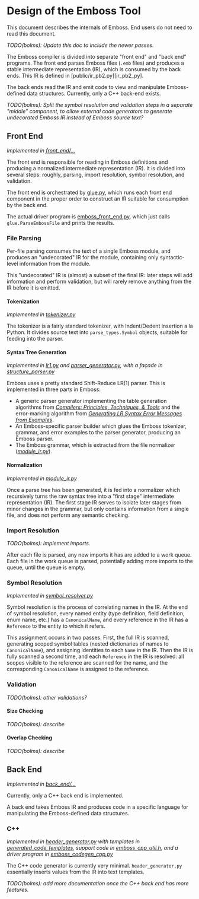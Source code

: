 # Design of the Emboss Tool

This document describes the internals of Emboss.  End users do not need to read
this document.

*TODO(bolms): Update this doc to include the newer passes.*

The Emboss compiler is divided into separate "front end" and "back end"
programs.  The front end parses Emboss files (`.emb` files) and produces a
stable intermediate representation (IR), which is consumed by the back ends.
This IR is defined in [public/ir_pb2.py][ir_pb2_py].

[ir_pb_py]: public/ir_pb2.py

The back ends read the IR and emit code to view and manipulate Emboss-defined
data structures.  Currently, only a C++ back-end exists.

*TODO(bolms): Split the symbol resolution and validation steps in a separate
"middle" component, to allow external code generators to generate undecorated
Emboss IR instead of Emboss source text?*

## Front End

*Implemented in [front_end/...][front_end]*

[front_end]: front_end/

The front end is responsible for reading in Emboss definitions and producing a
normalized intermediate representation (IR).  It is divided into several steps:
roughly, parsing, import resolution, symbol resolution, and validation.

The front end is orchestrated by [glue.py][glue_py], which runs each front end
component in the proper order to construct an IR suitable for consumption by the
back end.

[glue_py]: front_end/glue.py

The actual driver program is [emboss_front_end.py][emboss_front_end_py], which
just calls `glue.ParseEmbossFile` and prints the results.

[emboss_front_end_py]: front_end/emboss_front_end.py

### File Parsing

Per-file parsing consumes the text of a single Emboss module, and produces an
"undecorated" IR for the module, containing only syntactic-level information
from the module.

This "undecorated" IR is (almost) a subset of the final IR: later steps will add
information and perform validation, but will rarely remove anything from the IR
before it is emitted.

#### Tokenization

*Implemented in [tokenizer.py][tokenizer_py]*

[tokenizer_py]: front_end/tokenizer.py

The tokenizer is a fairly standard tokenizer, with Indent/Dedent insertion a la
Python.  It divides source text into `parse_types.Symbol` objects, suitable for
feeding into the parser.

#### Syntax Tree Generation

*Implemented in [lr1.py][lr1_py] and [parser_generator.py][parser_generator_py], with a fa&ccedil;ade in [structure_parser.py][structure_parser_py]*

[lr1_py]: front_end/lr1.py
[parser_generator_py]: front_end/parser_generator.py
[structure_parser_py]: front_end/structure_parser.py

Emboss uses a pretty standard Shift-Reduce LR(1) parser.  This is implemented in
three parts in Emboss:

* A generic parser generator implementing the table generation algorithms from
  *[Compilers: Principles, Techniques, & Tools][dragon_book]* and the
  error-marking algorithm from *[Generating LR Syntax Error Messages from
  Examples][jeffery_2003]*.
* An Emboss-specific parser builder which glues the Emboss tokenizer, grammar,
  and error examples to the parser generator, producing an Emboss parser.
* The Emboss grammar, which is extracted from the file normalizer
  (*[module_ir.py][module_ir_py]*).

[dragon_book]: http://www.amazon.com/Compilers-Principles-Techniques-Tools-2nd/dp/0321486811
[jeffery_2003]: http://dl.acm.org/citation.cfm?id=937566

#### Normalization

*Implemented in [module_ir.py][module_ir_py]*

[module_ir_py]: front_end/module_ir.py

Once a parse tree has been generated, it is fed into a normalizer which
recursively turns the raw syntax tree into a "first stage" intermediate
representation (IR).  The first stage IR serves to isolate later stages from
minor changes in the grammar, but only contains information from a single file,
and does not perform any semantic checking.

### Import Resolution

*TODO(bolms): Implement imports.*

After each file is parsed, any new imports it has are added to a work queue.
Each file in the work queue is parsed, potentially adding more imports to the
queue, until the queue is empty.

### Symbol Resolution

*Implemented in [symbol_resolver.py][symbol_resolver_py]*

[symbol_resolver_py]: front_end/symbol_resolver.py

Symbol resolution is the process of correlating names in the IR.  At the end of
symbol resolution, every named entity (type definition, field definition, enum
name, etc.) has a `CanonicalName`, and every reference in the IR has a
`Reference` to the entity to which it refers.

This assignment occurs in two passes.  First, the full IR is scanned, generating
scoped symbol tables (nested dictionaries of names to `CanonicalName`), and
assigning identities to each `Name` in the IR.  Then the IR is fully scanned a
second time, and each `Reference` in the IR is resolved: all scopes visible to
the reference are scanned for the name, and the corresponding `CanonicalName` is
assigned to the reference.

### Validation

*TODO(bolms): other validations?*

#### Size Checking

*TODO(bolms): describe*

#### Overlap Checking

*TODO(bolms): describe*

## Back End

*Implemented in [back_end/...][back_end]*

[back_end]: back_end/

Currently, only a C++ back end is implemented.

A back end takes Emboss IR and produces code in a specific language for
manipulating the Emboss-defined data structures.

### C++

*Implemented in [header_generator.py][header_generator_py] with templates in
[generated_code_templates][generated_code_templates], support code in
[emboss_cpp_util.h][emboss_cpp_util_h], and a driver program in
[emboss_codegen_cpp.py][emboss_codegen_cpp_py]*

[header_generator_py]: back_end/cpp/header_generator.py
[generated_code_templates]: back_end/cpp/generated_code_templates
[emboss_cpp_util_h]: back_end/cpp/emboss_cpp_util.h
[emboss_codegen_cpp_py]: back_end/cpp/emboss_codegen_cpp.py

The C++ code generator is currently very minimal.  `header_generator.py`
essentially inserts values from the IR into text templates.

*TODO(bolms): add more documentation once the C++ back end has more features.*
